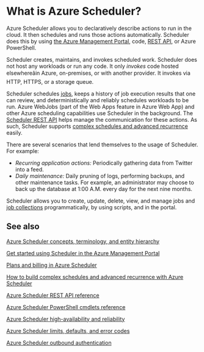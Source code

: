 <properties
 pageTitle="What is Azure Scheduler? | Windows Azure"
 description="Azure Scheduler allows you to declaratively describe actions to run in the cloud. It then schedules and runs those actions automatically."
 services="scheduler"
 documentationCenter=".NET"
 authors="krisragh"
 manager="dwrede"
 editor=""/>
<tags
	ms.service="scheduler"
	ms.date="12/04/2015"
	wacn.date=""/>

# What is Azure Scheduler?

Azure Scheduler allows you to declaratively describe actions to run in the cloud. It then schedules and runs those actions automatically.  Scheduler does this by using [the Azure Management Portal](/documentation/articles/scheduler-get-started-portal), code, [REST API](https://msdn.microsoft.com/zh-cn/library/dn528946), or Azure PowerShell.

Scheduler creates, maintains, and invokes scheduled work.  Scheduler does not host any workloads or run any code. It only _invokes_ code hosted elsewhereâin Azure, on-premises, or with another provider. It invokes via HTTP, HTTPS, or a storage queue.

Scheduler schedules [jobs](/documentation/articles/scheduler-concepts-terms), keeps a history of job execution results that one can review, and deterministically and reliably schedules workloads to be run. Azure WebJobs (part of the Web Apps feature in Azure Web App) and other Azure scheduling capabilities use Scheduler in the background. The [Scheduler REST API](https://msdn.microsoft.com/zh-cn/library/dn528946) helps manage the communication for these actions. As such, Scheduler supports [complex schedules and advanced recurrence](/documentation/articles/scheduler-advanced-complexity) easily.

There are several scenarios that lend themselves to the usage of Scheduler. For example:

+ _Recurring application actions:_ Periodically gathering data from Twitter into a feed.
+ _Daily maintenance:_ Daily pruning of logs, performing backups, and other maintenance tasks. For example, an administrator may choose to back up the database at 1:00 A.M. every day for the next nine months.

Scheduler allows you to create, update, delete, view, and manage jobs and [job collections](/documentation/articles/scheduler-concepts-terms) programmatically, by using scripts, and in the portal.

## See also

 [Azure Scheduler concepts, terminology, and entity hierarchy](/documentation/articles/scheduler-concepts-terms)

 [Get started using Scheduler in the Azure Management Portal](/documentation/articles/scheduler-get-started-portal)

 [Plans and billing in Azure Scheduler](/documentation/articles/scheduler-plans-billing)

 [How to build complex schedules and advanced recurrence with Azure Scheduler](/documentation/articles/scheduler-advanced-complexity)

 [Azure Scheduler REST API reference](https://msdn.microsoft.com/zh-cn/library/dn528946)

 [Azure Scheduler PowerShell cmdlets reference](/documentation/articles/scheduler-powershell-reference)

 [Azure Scheduler high-availability and reliability](/documentation/articles/scheduler-high-availability-reliability)

 [Azure Scheduler limits, defaults, and error codes](/documentation/articles/scheduler-limits-defaults-errors)

 [Azure Scheduler outbound authentication](/documentation/articles/scheduler-outbound-authentication)
